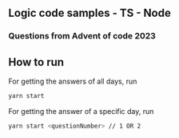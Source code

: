 ## Logic code samples - TS - Node
### Questions from Advent of code 2023

## How to run
For getting the answers of all days, run
```bash
yarn start
```

For getting the answer of a specific day, run
```bash
yarn start <questionNumber> // 1 OR 2
```
